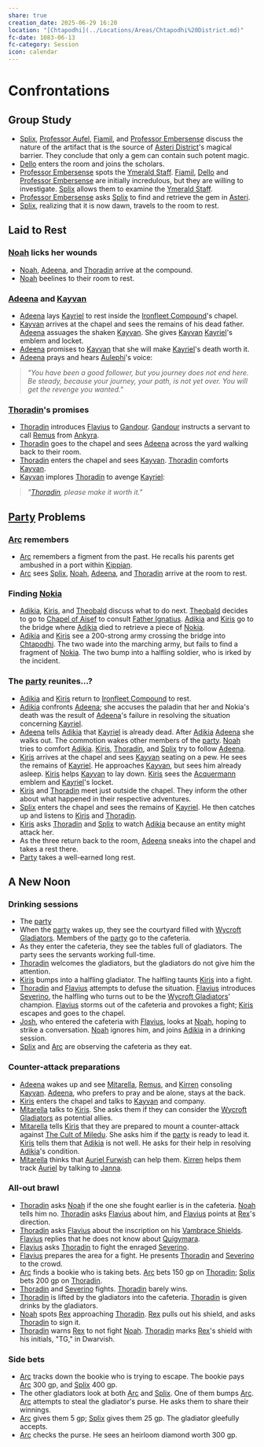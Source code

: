 ```yaml
---
share: true
creation_date: 2025-06-29 16:20
location: "[Chtapodhi](../Locations/Areas/Chtapodhi%20District.md)"
fc-date: 1083-06-13
fc-category: Session
icon: calendar
---
```

# Confrontations
## Group Study
- [Splix](../PCs/Spraugh%20'Splix'%20Calix.md), [Professor Aufel](../NPCs/Aufel%20Fernquill.md), [Fiamil](../NPCs/Fiamil%20Underwood.md), and [Professor Embersense](../NPCs/Dorfir%20Embersense.md) discuss the nature of the artifact that is the source of [Asteri District](../Locations/Areas/Asteri%20District.md)'s magical barrier. They conclude that only a gem can contain such potent magic.
- [Dello](../../Dello%20Stoneshard.md) enters the room and joins the scholars.
- [Professor Embersense](../NPCs/Dorfir%20Embersense.md) spots the [Ymerald Staff](../Items/Mythic%20Items/Ymerald%20Staff.md). [Fiamil](../NPCs/Fiamil%20Underwood.md), [Dello](../../Dello%20Stoneshard.md) and [Professor Embersense](../NPCs/Dorfir%20Embersense.md) are initially incredulous, but they are willing to investigate. [Splix](../PCs/Spraugh%20'Splix'%20Calix.md) allows them to examine the [Ymerald Staff](../Items/Mythic%20Items/Ymerald%20Staff.md).
- [Professor Embersense](../NPCs/Dorfir%20Embersense.md) asks [Splix](../PCs/Spraugh%20'Splix'%20Calix.md) to find and retrieve the gem in [Asteri](../Locations/Areas/Asteri%20District.md).
- [Splix](../PCs/Spraugh%20'Splix'%20Calix.md), realizing that it is now dawn, travels to the room to rest.
## Laid to Rest
### [Noah](../PCs/Noah%20Skie.md) licks her wounds
- [Noah](../PCs/Noah%20Skie.md), [Adeena](../PCs/Adeena%20Oberon.md), and [Thoradin](../PCs/Thoradin%20Goodman.md) arrive at the compound.
- [Noah](../PCs/Noah%20Skie.md) beelines to their room to rest.
### [Adeena](../PCs/Adeena%20Oberon.md) and [Kayvan](../NPCs/Kayvan%20Acquermann.md)
- [Adeena](../PCs/Adeena%20Oberon.md) lays [Kayriel](../NPCs/Kayriel%20Acquermann.md) to rest inside the [Ironfleet Compound](../Locations/Buildings/Ironfleet%20Compound.md)'s chapel.
- [Kayvan](../NPCs/Kayvan%20Acquermann.md) arrives at the chapel and sees the remains of his dead father. [Adeena](../PCs/Adeena%20Oberon.md) assuages the shaken [Kayvan](../NPCs/Kayvan%20Acquermann.md). She gives [Kayvan](../NPCs/Kayvan%20Acquermann.md) [Kayriel](../NPCs/Kayriel%20Acquermann.md)'s emblem and locket.
- [Adeena](../PCs/Adeena%20Oberon.md) promises to [Kayvan](../NPCs/Kayvan%20Acquermann.md) that she will make [Kayriel](../NPCs/Kayriel%20Acquermann.md)'s death worth it.
- [Adeena](../PCs/Adeena%20Oberon.md) prays and hears [Aulephi](../Deities/New%20Gods/Aulephi.md)'s voice:
> *"You have been a good follower, but you journey does not end here. Be steady, because your journey, your path, is not yet over. You will get the revenge you wanted."*
### [Thoradin](../PCs/Thoradin%20Goodman.md)'s promises
- [Thoradin](../PCs/Thoradin%20Goodman.md) introduces [Flavius](../../Flavius%20Underburrow.md) to [Gandour](../../Gandour%20Ironfleet.md). [Gandour](../../Gandour%20Ironfleet.md) instructs a servant to call [Remus](../NPCs/Remus%20Kyp.md) from [Ankyra](../Locations/Areas/Ankyra%20District.md).
- [Thoradin](../PCs/Thoradin%20Goodman.md) goes to the chapel and sees [Adeena](../PCs/Adeena%20Oberon.md) across the yard walking back to their room.
- [Thoradin](../PCs/Thoradin%20Goodman.md) enters the chapel and sees [Kayvan](../NPCs/Kayvan%20Acquermann.md). [Thoradin](../PCs/Thoradin%20Goodman.md) comforts [Kayvan](../NPCs/Kayvan%20Acquermann.md).
- [Kayvan](../NPCs/Kayvan%20Acquermann.md) implores [Thoradin](../PCs/Thoradin%20Goodman.md) to avenge [Kayriel](../NPCs/Kayriel%20Acquermann.md):
> *"[Thoradin](../PCs/Thoradin%20Goodman.md), please make it worth it."*
## [Party](../Factions/Seven%20Up....md) Problems
### [Arc](../PCs/Arc.md) remembers
- [Arc](../PCs/Arc.md) remembers a figment from the past. He recalls his parents get ambushed in a port within [Kippian](../Locations/Kingdoms/Kingdom%20of%20United%20Kippian.md).
- [Arc](../PCs/Arc.md) sees [Splix](../PCs/Spraugh%20'Splix'%20Calix.md), [Noah](../PCs/Noah%20Skie.md), [Adeena](../PCs/Adeena%20Oberon.md), and [Thoradin](../PCs/Thoradin%20Goodman.md) arrive at the room to rest.
### Finding [Nokia](../PCs/Companions/Nokia.md)
- [Adikia](../PCs/Adikia%20Unalome.md), [Kiris](../PCs/Kiris%20Acquermann.md), and [Theobald](../PCs/Theobald%20Clayhollow.md) discuss what to do next. [Theobald](../PCs/Theobald%20Clayhollow.md) decides to go to [Chapel of Aisef](../Locations/Buildings/Chapel%20of%20Aisef.md) to consult [Father Ignatius](../NPCs/Ignatius%20Lavell.md). [Adikia](../PCs/Adikia%20Unalome.md) and [Kiris](../PCs/Kiris%20Acquermann.md) go to the bridge where [Adikia](../PCs/Adikia%20Unalome.md) died to retrieve a piece of [Nokia](../PCs/Companions/Nokia.md).
- [Adikia](../PCs/Adikia%20Unalome.md) and [Kiris](../PCs/Kiris%20Acquermann.md) see a 200-strong army crossing the bridge into [Chtapodhi](../Locations/Areas/Chtapodhi%20District.md). The two wade into the marching army, but fails to find a fragment of [Nokia](../PCs/Companions/Nokia.md). The two bump into a halfling soldier, who is irked by the incident.
### The [party](../Factions/Seven%20Up....md) reunites...?
- [Adikia](../PCs/Adikia%20Unalome.md) and [Kiris](../PCs/Kiris%20Acquermann.md) return to [Ironfleet Compound](../Locations/Buildings/Ironfleet%20Compound.md) to rest.
- [Adikia](../PCs/Adikia%20Unalome.md) confronts [Adeena](../PCs/Adeena%20Oberon.md); she accuses the paladin that her and Nokia's death was the result of [Adeena](../PCs/Adeena%20Oberon.md)'s failure in resolving the situation concerning [Kayriel](../NPCs/Kayriel%20Acquermann.md).
- [Adeena](../PCs/Adeena%20Oberon.md) tells [Adikia](../PCs/Adikia%20Unalome.md) that [Kayriel](../NPCs/Kayriel%20Acquermann.md) is already dead. After [Adikia](../PCs/Adikia%20Unalome.md) [Adeena](../PCs/Adeena%20Oberon.md) she walks out. The commotion wakes other members of the [party](../Factions/Seven%20Up....md). [Noah](../PCs/Noah%20Skie.md) tries to comfort [Adikia](../PCs/Adikia%20Unalome.md). [Kiris](../PCs/Kiris%20Acquermann.md), [Thoradin](../PCs/Thoradin%20Goodman.md), and [Splix](../PCs/Spraugh%20'Splix'%20Calix.md) try to follow [Adeena](../PCs/Adeena%20Oberon.md).
- [Kiris](../PCs/Kiris%20Acquermann.md) arrives at the chapel and sees [Kayvan](../NPCs/Kayvan%20Acquermann.md) seating on a pew. He sees the remains of [Kayriel](../NPCs/Kayriel%20Acquermann.md). He approaches [Kayvan](../NPCs/Kayvan%20Acquermann.md), but sees him already asleep. [Kiris](../PCs/Kiris%20Acquermann.md) helps [Kayvan](../NPCs/Kayvan%20Acquermann.md) to lay down. [Kiris](../PCs/Kiris%20Acquermann.md) sees the [Acquermann](../../Acquermann%20Clan.md) emblem and [Kayriel](../NPCs/Kayriel%20Acquermann.md)'s locket.
- [Kiris](../PCs/Kiris%20Acquermann.md) and [Thoradin](../PCs/Thoradin%20Goodman.md) meet just outside the chapel. They inform the other about what happened in their respective adventures.
- [Splix](../PCs/Spraugh%20'Splix'%20Calix.md) enters the chapel and sees the remains of [Kayriel](../NPCs/Kayriel%20Acquermann.md). He then catches up and listens to [Kiris](../PCs/Kiris%20Acquermann.md) and [Thoradin](../PCs/Thoradin%20Goodman.md).
- [Kiris](../PCs/Kiris%20Acquermann.md) asks [Thoradin](../PCs/Thoradin%20Goodman.md) and [Splix](../PCs/Spraugh%20'Splix'%20Calix.md) to watch [Adikia](../PCs/Adikia%20Unalome.md) because an entity might attack her.
- As the three return back to the room, [Adeena](../PCs/Adeena%20Oberon.md) sneaks into the chapel and takes a rest there.
- [Party](../Factions/Seven%20Up....md) takes a well-earned long rest.
## A New Noon
### Drinking sessions
- The [party](../Factions/Seven%20Up....md)
- When the [party](../Factions/Seven%20Up....md) wakes up, they see the courtyard filled with [Wycroft Gladiators](../Factions/Wycroft%20Gladiators.md). Members of the [party](../Factions/Seven%20Up....md) go to the cafeteria.
- As they enter the cafeteria, they see the tables full of gladiators. The party sees the servants working full-time.
- [Thoradin](../PCs/Thoradin%20Goodman.md) welcomes the gladiators, but the gladiators do not give him the attention.
- [Kiris](../PCs/Kiris%20Acquermann.md) bumps into a halfling gladiator. The halfling taunts [Kiris](../PCs/Kiris%20Acquermann.md) into a fight.
- [Thoradin](../PCs/Thoradin%20Goodman.md) and [Flavius](../../Flavius%20Underburrow.md) attempts to defuse the situation. [Flavius](../../Flavius%20Underburrow.md) introduces [Severino](../NPCs/Severino%20Medlin.md), the halfling who turns out to be the [Wycroft Gladiators](../Factions/Wycroft%20Gladiators.md)' champion. [Flavius](../../Flavius%20Underburrow.md) storms out of the cafeteria and provokes a fight; [Kiris](../PCs/Kiris%20Acquermann.md) escapes and goes to the chapel. 
- [Josh](../NPCs/Josiah%20Rendle.md), who entered the cafeteria with [Flavius](../../Flavius%20Underburrow.md), looks at [Noah](../PCs/Noah%20Skie.md), hoping to strike a conversation. [Noah](../PCs/Noah%20Skie.md) ignores him, and joins [Adikia](../PCs/Adikia%20Unalome.md) in a drinking session.
- [Splix](../PCs/Spraugh%20'Splix'%20Calix.md) and [Arc](../PCs/Arc.md) are observing the cafeteria as they eat.
### Counter-attack preparations
- [Adeena](../PCs/Adeena%20Oberon.md) wakes up and see [Mitarella](../NPCs/Mitarella%20Randall.md), [Remus](../NPCs/Remus%20Kyp.md), and [Kirren](../NPCs/Kirren%20Acquermann.md) consoling [Kayvan](../NPCs/Kayvan%20Acquermann.md). [Adeena](../PCs/Adeena%20Oberon.md), who prefers to pray and be alone, stays at the back.
- [Kiris](../PCs/Kiris%20Acquermann.md) enters the chapel and talks to [Kayvan](../NPCs/Kayvan%20Acquermann.md) and company.
- [Mitarella](../NPCs/Mitarella%20Randall.md) talks to [Kiris](../PCs/Kiris%20Acquermann.md). She asks them if they can consider the [Wycroft Gladiators](../Factions/Wycroft%20Gladiators.md) as potential allies.
- [Mitarella](../NPCs/Mitarella%20Randall.md) tells [Kiris](../PCs/Kiris%20Acquermann.md) that they are prepared to mount a counter-attack against [The Cult of Miledu](../../The%20Cult%20of%20Miledu.md). She asks him if the [party](../Factions/Seven%20Up....md) is ready to lead it. [Kiris](../PCs/Kiris%20Acquermann.md) tells them that [Adikia](../PCs/Adikia%20Unalome.md) is not well. He asks for their help in resolving [Adikia](../PCs/Adikia%20Unalome.md)'s condition.
- [Mitarella](../NPCs/Mitarella%20Randall.md) thinks that [Auriel Furwish](../NPCs/Auriel%20Furwish.md) can help them. [Kirren](../NPCs/Kirren%20Acquermann.md) helps them track [Auriel](../NPCs/Auriel%20Furwish.md) by talking to [Janna](../NPCs/Janna%20Furwish.md).
### All-out brawl
- [Thoradin](../PCs/Thoradin%20Goodman.md) asks [Noah](../PCs/Noah%20Skie.md) if the one she fought earlier is in the cafeteria. [Noah](../PCs/Noah%20Skie.md) tells him no. [Thoradin](../PCs/Thoradin%20Goodman.md) asks [Flavius](../../Flavius%20Underburrow.md) about him, and [Flavius](../../Flavius%20Underburrow.md) points at [Rex](../NPCs/Rex%20Pons.md)'s direction.
- [Thoradin](../PCs/Thoradin%20Goodman.md) asks [Flavius](../../Flavius%20Underburrow.md) about the inscription on his [Vambrace Shields](../Items/Mythic%20Items/Vambrace%20Shields.md). [Flavius](../../Flavius%20Underburrow.md) replies that he does not know about [Quigymara](../Locations/Areas/Quigymara.md).
- [Flavius](../../Flavius%20Underburrow.md) asks [Thoradin](../PCs/Thoradin%20Goodman.md) to fight the enraged [Severino](../NPCs/Severino%20Medlin.md).
- [Flavius](../../Flavius%20Underburrow.md) prepares the area for a fight. He presents [Thoradin](../PCs/Thoradin%20Goodman.md) and [Severino](../NPCs/Severino%20Medlin.md) to the crowd.
- [Arc](../PCs/Arc.md) finds a bookie who is taking bets. [Arc](../PCs/Arc.md) bets 150 gp on [Thoradin](../PCs/Thoradin%20Goodman.md); [Splix](../PCs/Spraugh%20'Splix'%20Calix.md) bets 200 gp on [Thoradin](../PCs/Thoradin%20Goodman.md).
- [Thoradin](../PCs/Thoradin%20Goodman.md) and [Severino](../NPCs/Severino%20Medlin.md) fights. [Thoradin](../PCs/Thoradin%20Goodman.md) barely wins.
- [Thoradin](../PCs/Thoradin%20Goodman.md) is lifted by the gladiators into the cafeteria. [Thoradin](../PCs/Thoradin%20Goodman.md) is given drinks by the gladiators.
- [Noah](../PCs/Noah%20Skie.md) spots [Rex](../NPCs/Rex%20Pons.md) approaching [Thoradin](../PCs/Thoradin%20Goodman.md). [Rex](../NPCs/Rex%20Pons.md) pulls out his shield, and asks [Thoradin](../PCs/Thoradin%20Goodman.md) to sign it. 
- [Thoradin](../PCs/Thoradin%20Goodman.md) warns [Rex](../NPCs/Rex%20Pons.md) to not fight [Noah](../PCs/Noah%20Skie.md). [Thoradin](../PCs/Thoradin%20Goodman.md) marks [Rex](../NPCs/Rex%20Pons.md)'s shield with his initials, "TG," in Dwarvish.
### Side bets
- [Arc](../PCs/Arc.md) tracks down the bookie who is trying to escape. The bookie pays [Arc](../PCs/Arc.md) 300 gp, and [Splix](../PCs/Spraugh%20'Splix'%20Calix.md) 400 gp. 
- The other gladiators look at both [Arc](../PCs/Arc.md) and [Splix](../PCs/Spraugh%20'Splix'%20Calix.md). One of them bumps [Arc](../PCs/Arc.md). [Arc](../PCs/Arc.md) attempts to steal the gladiator's purse. He asks them to share their winnings.
- [Arc](../PCs/Arc.md) gives them 5 gp; [Splix](../PCs/Spraugh%20'Splix'%20Calix.md) gives them 25 gp. The gladiator gleefully accepts.
- [Arc](../PCs/Arc.md) checks the purse. He sees an heirloom diamond worth 300 gp.